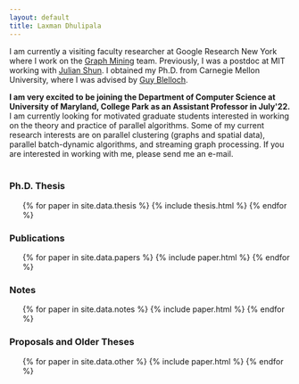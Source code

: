 ```yaml
---
layout: default
title: Laxman Dhulipala
---
```


I am currently a visiting faculty researcher at Google Research New
York where I work on the [Graph Mining][gm] team. Previously, I was a
postdoc at MIT working with [Julian Shun][julian].  I obtained my
Ph.D. from Carnegie Mellon University, where I was advised by [Guy
Blelloch][guy].

**I am very excited to be joining the Department of Computer Science
at University of Maryland, College Park as an Assistant Professor in
July'22.** I am currently looking for motivated graduate students
interested in working on the theory and practice of parallel
algorithms. Some of my current research interests are on parallel
clustering (graphs and spatial data), parallel batch-dynamic
algorithms, and streaming graph processing. If you are interested in
working with me, please send me an e-mail.
<br>
<br>

### Ph.D. Thesis

<ul>
{% for paper in site.data.thesis %}
  {% include thesis.html %}
{% endfor %}
</ul>

### Publications

<ul>
{% for paper in site.data.papers %}
  {% include paper.html %}
{% endfor %}
</ul>

### Notes

<ul>
{% for paper in site.data.notes %}
  {% include paper.html %}
{% endfor %}
</ul>

### Proposals and Older Theses

<ul>
{% for paper in site.data.other %}
  {% include paper.html %}
{% endfor %}
</ul>


[guy]: http://www.cs.cmu.edu/~guyb/
[julian]: https://people.csail.mit.edu/jshun/
[gm]: https://research.google/teams/graph-mining/

